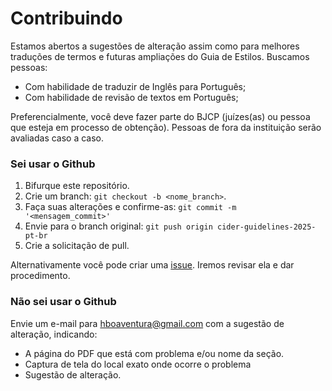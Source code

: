# Contribuindo

Estamos abertos a sugestões de alteração assim como para melhores traduções de termos e futuras ampliações do Guia de Estilos. Buscamos pessoas:

- Com habilidade de traduzir de Inglês para Português;
- Com habilidade de revisão de textos em Português;

Preferencialmente, você deve fazer parte do BJCP (juízes(as) ou pessoa que esteja em processo de obtenção). Pessoas de fora da instituição serão avaliadas caso a caso.

### Sei usar o Github

1. Bifurque este repositório.
2. Crie um branch: `git checkout -b <nome_branch>`.
3. Faça suas alterações e confirme-as: `git commit -m '<mensagem_commit>'`
4. Envie para o branch original: `git push origin cider-guidelines-2025-pt-br`
5. Crie a solicitação de pull.

Alternativamente você pode criar uma [issue](https://github.com/bjcp-brasil/cider-guidelines-2025-pt-brissues). Iremos revisar ela e dar procedimento.

### Não sei usar o Github

Envie um e-mail para [hboaventura@gmail.com](mailto:hboaventura@gmail.com) com a sugestão de alteração, indicando:

- A página do PDF que está com problema e/ou nome da seção.
- Captura de tela do local exato onde ocorre o problema
- Sugestão de alteração.